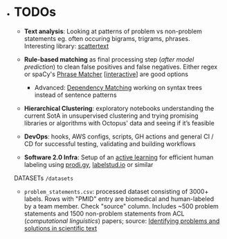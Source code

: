 * # TODOs

  * **Text analysis**: Looking at patterns of problem vs non-problem statements eg. often occuring bigrams, trigrams, phrases. Interesting library: [scattertext](https://github.com/JasonKessler/scattertext)

  

  * **Rule-based matching** as final processing step (*after model prediction*) to clean false positives and false negatives. Either regex or spaCy's [Phrase Matcher](https://spacy.io/api/phrasematcher) [[interactive](https://explosion.ai/demos/matcher)] are good options
    * Advanced: [Dependency Matching](https://spacy.io/usage/v3#features-dep-matcher) working on syntax trees instead of sentence patterns
  * **Hierarchical Clustering**: exploratory notebooks understanding the current SotA in unsupervised clustering and trying promising libraries or algorithms with Octopus' data and seeing if it’s feasible

  

  * **DevOps**: hooks, AWS configs, scripts, GH actions and general CI / CD  for successful testing, validating and building workflows

  

  * **Software 2.0 Infra**: Setup of an [active learning](https://humanloop.com/blog/why-you-should-be-using-active-learning) for efficient human labeling using [prodi.gy](prodi.gy), [labelstud.io](https://labelstud.io/) or similar

    

  DATASETs `/datasets`

  * `problem_statements.csv`: processed dataset consisting of 3000+ labels. Rows with "PMID" entry are biomedical and human-labeled by a team member. Check "source" column. Includes ~500 problem statements and 1500 non-problem statements from ACL (*computational linguistics*) papers; source: [Identifying problems and solutions in scientific text](https://link.springer.com/content/pdf/10.1007/s11192-018-2718-6.pdf)


  
